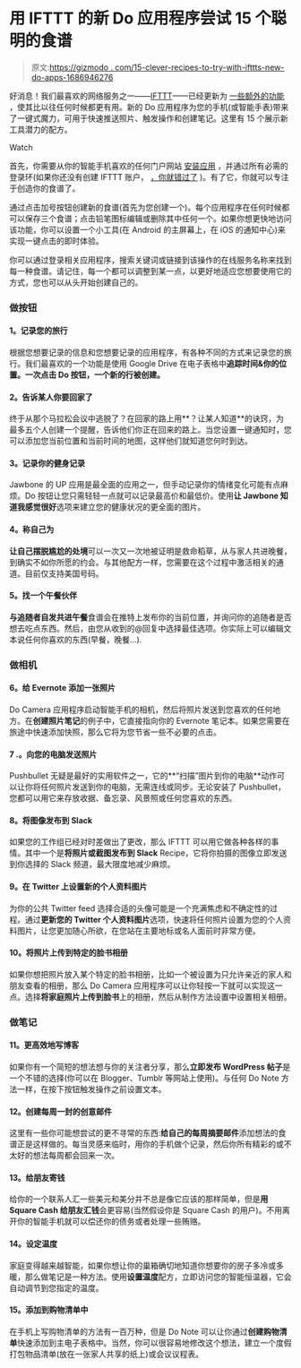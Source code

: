 # 用 IFTTT 的新 Do 应用程序尝试 15 个聪明的食谱

> 原文:[https://gizmodo . com/15-clever-recipes-to-try-with-ifttts-new-do-apps-1686946276](https://gizmodo.com/15-clever-recipes-to-try-with-ifttts-new-do-apps-1686946276)

好消息！我们最喜欢的网络服务之一——[IFTTT](https://ifttt.com/)——已经更新为 [一些额外的功能](http://lifehacker.com/ifttt-launches-camera-note-button-apps-to-quickly-tri-1686746256#_ga=1.54772777.38431152.1423767038) ，使其比以往任何时候都更有用。新的 Do 应用程序为您的手机(或智能手表)带来了一键式魔力，可用于快速推送照片、触发操作和创建笔记。这里有 15 个展示新工具潜力的配方。

Watch

首先，你需要从你的智能手机喜欢的任何门户网站 [安装应用](https://ifttt.com/products) ，并通过所有必需的登录环(如果你还没有创建 IFTTT 账户， [，你就错过了](http://gizmodo.com/tag/ifttt) )。有了它，你就可以专注于创造你的食谱了。

通过点击加号按钮创建新的食谱(首先为您创建一个)。每个应用程序在任何时候都可以保存三个食谱；点击铅笔图标编辑或删除其中任何一个。如果你想更快地访问该功能，你可以设置一个小工具(在 Android 的主屏幕上，在 iOS 的通知中心)来实现一键点击的即时体验。

你可以通过登录相关应用程序，搜索关键词或链接到该操作的在线服务名称来找到每一种食谱。请记住，每一个都可以调整到某一点，以更好地适应您想要使用它的方式，您也可以从头开始创建自己的。

### **做按钮**

#### **1。记录您的旅行**

根据您想要记录的信息和您想要记录的应用程序，有各种不同的方式来记录您的旅行。我们最喜欢的一个功能是使用 Google Drive 在电子表格中**追踪时间&你的位置。一次点击 Do 按钮，一个新的行被创建。**

#### **2。告诉某人你要回家了**

终于从那个马拉松会议中逃脱了？在回家的路上用**？让某人知道**的诀窍，为最多五个人创建一个提醒，告诉他们你正在回来的路上。当您设置一键通知时，您可以添加您当前位置和当前时间的地图，这样他们就知道您何时到达。

#### **3。记录你的健身记录**

Jawbone 的 UP 应用是最全面的应用之一，但手动记录你的情绪变化可能有点麻烦。Do 按钮让您只需轻轻一点就可以记录最高价和最低价。使用**让 Jawbone 知道我感觉很好**选项来建立您的健康状况的更全面的图片。

#### **4。称自己为**

**让自己摆脱尴尬的处境**可以一次又一次地被证明是救命稻草，从与家人共进晚餐，到确实不如你所愿的约会。与其他配方一样，您需要在这个过程中激活相关的通道。目前仅支持美国号码。

#### **5。找一个午餐伙伴**

**与追随者自发共进午餐**食谱会在推特上发布你的当前位置，并询问你的追随者是否想去吃点东西。然后，由您从收到的@回复中选择最佳选项。你实际上可以编辑文本说任何你喜欢的东西(早餐，晚餐...).

### **做相机**

#### **6。给 Evernote 添加一张照片**

Do Camera 应用程序启动智能手机的相机，然后将照片发送到您喜欢的任何地方。在**创建照片笔记**的例子中，它直接指向你的 Evernote 笔记本。如果您需要在旅途中快速添加快照，那么它将为您节省一些不必要的点击。

#### 7 .**。向您的电脑发送照片**

Pushbullet 无疑是最好的实用软件之一，它的**“扫描”图片到你的电脑**动作可以让你将任何照片发送到你的电脑，无需连线或同步。无论安装了 Pushbullet，您都可以用它来存放收据、备忘录、风景照或任何您喜欢的东西。

#### **8。将图像发布到 Slack**

如果您的工作组已经对时差做出了更改，那么 IFTTT 可以用它做各种各样的事情。其中一个是**将照片或截图发布到 Slack** Recipe，它将你拍摄的图像立即发送到你选择的 Slack 频道，最大限度地减少麻烦。

#### **9。在 Twitter 上设置新的个人资料图片**

为你的公共 Twitter feed 选择合适的头像可能是一个充满焦虑和不确定性的过程。通过**更新您的 Twitter 个人资料图片**选项，快速将任何照片设置为您的个人资料图片，让您更加随心所欲，在您站在主要地标或名人面前时非常方便。

#### 10。将照片上传到特定的脸书相册

如果你想把照片放入某个特定的脸书相册，比如一个被设置为只允许亲近的家人和朋友查看的相册，那么 Do Camera 应用程序可以让你轻按一下就可以实现这一点。选择**将家庭照片上传到脸书**上的相册，然后从制作方法设置中设置相关相册。

### **做笔记**

#### **11。更高效地写博客**

如果你有一个简短的想法想与你的关注者分享，那么**立即发布 WordPress 帖子**是一个不错的选择(你可以在 Blogger、Tumblr 等网站上使用)。与任何 Do Note 方法一样，在按下按钮触发操作之前设置文本。

#### **12。创建每周一封的创意邮件**

这里有一些你可能想尝试的更不寻常的东西:**给自己的每周摘要邮件**添加想法的食谱正是这样做的。每当灵感来临时，用你的手机做个记录，然后你所有精彩的或不太好的想法每周都会回来一次。

#### 13。给朋友寄钱

给你的一个联系人汇一些美元和美分并不总是像它应该的那样简单，但是**用 Square Cash 给朋友汇钱**会更容易(当然假设你是 Square Cash 的用户)。不用离开你的智能手机就可以偿还你的债务或者处理一些贿赂。

#### **14。设定温度**

家庭变得越来越智能，如果你想让你的巢箱确切地知道你想要你的房子多冷或多暖，那么做笔记是一种方法。使用**设置温度**配方，立即访问您的智能恒温器，它会自动调节到您指定的温度。

#### 15。添加到购物清单中

在手机上写购物清单的方法有一百万种，但是 Do Note 可以让你通过**创建购物清单**快速添加到主电子表格中。当然，你可以很容易地修改这个想法，建立一个度假打包物品清单(放在一张家人共享的纸上)或会议议程表。
